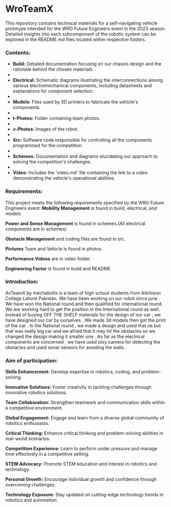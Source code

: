 # WroTeamX


This repository contains technical materials for a self-navigating vehicle prototype intended for the WRO Future Engineers event in the 2023 season. Detailed insights into each subcomponent of the robotic system can be explored in the README.md files located within respective folders.

### Contents:

- **Build:** Detailed documentation focusing on our chassis design and the rationale behind the chosen materials.
- 
- **Electrical:** Schematic diagrams illustrating the interconnections among various electromechanical components, including datasheets and explanations for component selection.
- 
- **Models:** Files used by 3D printers to fabricate the vehicle's components.
- 
- **t-Photos:** Folder containing team photos.
- 
- **v-Photos:** Images of the robot.
- 
- **Src:** Software code responsible for controlling all the components programmed for the competition.
- 
- **Schemes:** Documentation and diagrams elucidating our approach to solving the competition's challenges.
- 
- **Video:** Includes the 'video.md' file containing the link to a video demonstrating the vehicle's operational abilities.

### Requirements:

This project meets the following requirements specified by the WRO Future Engineers event:
**Mobility Management** is found in build, electrical, and models

**Power and Sense Management** is found in schemes.(All electrical components are in schemes)

**Obstacle Management** and coding files are found in src.

**Pictures**  Team and Vehicle is found in photos.

**Performance Videos** are in video folder.

**Engineering Factor** is found in build and README


### Introduction:
AcTeamX by mechabotix is a team of high school students from Aitchison College Lahore Pakistan. We have been working on our robot since june .
We have won the National round and then qualified for international round. We are working hard to get the position in the International round as well.
Instead of buying OFF THE SHELF materials for the design of our car , we have designed our car by ourselves . We made 3d models then got the print of the car .
In the National round , we made a design and used that oe but that was really big car and we afraid that it may hit the obstacles so we changed the design making it smaller one .
As far as the electrical components are concerned , we have used pixy camera for detecting the obstacles and used sonar sensors for avoiding the walls .



### Aim of participation:

**Skills Enhancement:** Develop expertise in robotics, coding, and problem-solving.

**Innovative Solutions:** Foster creativity in tackling challenges through innovative robotics solutions.

**Team Collaboration:** Strengthen teamwork and communication skills within a competitive environment.

**Global Engagement:** Engage and learn from a diverse global community of robotics enthusiasts.

**Critical Thinking:** Enhance critical thinking and problem-solving abilities in real-world scenarios.

**Competition Experience:** Learn to perform under pressure and manage time effectively in a competitive setting.

**STEM Advocacy:** Promote STEM education and interest in robotics and technology.

**Personal Growth:** Encourage individual growth and confidence through overcoming challenges.

**Technology Exposure:** Stay updated on cutting-edge technology trends in robotics and automation.






